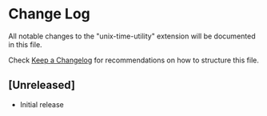 # Change Log

All notable changes to the "unix-time-utility" extension will be documented in this file.

Check [Keep a Changelog](http://keepachangelog.com/) for recommendations on how to structure this file.

## [Unreleased]

- Initial release